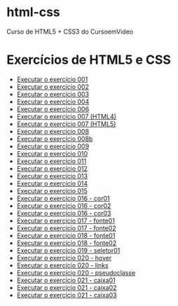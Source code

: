 # html-css
 Curso de HTML5 + CSS3 do CursoemVideo

<h1>Exercícios de HTML5 e CSS</h1>

<ul>
   <li>
     <a href="https://michellycruz.github.io/html-css/exercicios/ex001/index.html">Executar o exercício 001</a>
   </li>
   <li>
     <a href="https://michellycruz.github.io/html-css/exercicios/ex002/index.html">Executar o exercício 002</a>
   </li>
   <li>
     <a href="https://michellycruz.github.io/html-css/exercicios/ex003/index.html">Executar o exercício 003</a>
   </li>
   <li>
     <a href="https://michellycruz.github.io/html-css/exercicios/ex004/index.html">Executar o exercício 004</a>
   </li>
   <li>
     <a href="https://michellycruz.github.io/html-css/exercicios/ex006/index.html">Executar o exercício 006</a>
   </li>
   <li>
     <a href="https://michellycruz.github.io/html-css/exercicios/ex007/html4.html">Executar o exercício 007 (HTML4)</a>
   </li>
   <li>
     <a href="https://michellycruz.github.io/html-css/exercicios/ex007/html5.html">Executar o exercício 007 (HTML5)</a>
   </li>
   <li>
      <a href="https://michellycruz.github.io/html-css/exercicios/ex008/index.html">Executar o exercício 008</a>
   </li>
   <li>
      <a href="https://michellycruz.github.io/html-css/exercicios/ex008b/index.html">Executar o exercício 008b</a>
   </li>
   <li>
      <a href="https://michellycruz.github.io/html-css/exercicios/ex009/index.html">Executar o exercício 009</a>
   </li>
   <li>
      <a href="https://michellycruz.github.io/html-css/exercicios/ex010/index.html">Executar o exercício 010</a>
   </li>
   <li>
      <a href="https://michellycruz.github.io/html-css/exercicios/ex011/index.html">Executar o exercício 011</a>
   </li>
   <li>
      <a href="https://michellycruz.github.io/html-css/exercicios/ex012/index.html">Executar o exercício 012</a>
   </li>
   <li>
      <a href="https://michellycruz.github.io/html-css/exercicios/ex013/index.html">Executar o exercício 013</a>
   </li>
   <li>
      <a href="https://michellycruz.github.io/html-css/exercicios/ex014/index.html">Executar o exercício 014</a>
   </li>
   <li>
      <a href="https://michellycruz.github.io/html-css/exercicios/ex015/index.html">Executar o exercício 015</a>
   </li>
   <li>
      <a href="https://michellycruz.github.io/html-css/exercicios/ex016/cor01.html">Executar o exercício 016 - cor01</a>
   </li>
   <li>
      <a href="https://michellycruz.github.io/html-css/exercicios/ex016/cor02.html">Executar o exercício 016 - cor02</a>
   </li>
   <li>
      <a href="https://michellycruz.github.io/html-css/exercicios/ex016/cor03.html">Executar o exercício 016 - cor03</a>
   </li>
   <li>
      <a href="https://michellycruz.github.io/html-css/exercicios/ex017/fonte01.html">Executar o exercício 017 - fonte01</a>
   </li>
   <li>
      <a href="https://michellycruz.github.io/html-css/exercicios/ex017/fonte02.html">Executar o exercício 017 - fonte02</a>
   </li>
   <li>
      <a href="https://michellycruz.github.io/html-css/exercicios/ex018/fonte01.html">Executar o exercício 018 - fonte01</a>
   </li>
   <li>
      <a href="https://michellycruz.github.io/html-css/exercicios/ex018/fonte02.html">Executar o exercício 018 - fonte02</a>
   </li>
   <li>
      <a href="https://michellycruz.github.io/html-css/exercicios/ex019/seletor01.html">Executar o exercício 019 - seletor01</a>
   </li>
   <li>
      <a href="https://michellycruz.github.io/html-css/exercicios/ex020/hover.html">Executar o exercício 020 - hover</a>
   </li>
   <li>
      <a href="https://michellycruz.github.io/html-css/exercicios/ex020/links.html">Executar o exercício 020 - links</a>
   </li>
   <li>
      <a href="https://michellycruz.github.io/html-css/exercicios/ex020/pseudoclasse.html">Executar o exercício 020 - pseudoclasse</a>
   </li>
   <li>
      <a href="https://michellycruz.github.io/html-css/exercicios/ex021/caixa01.html">Executar o exercício 021 - caixa01</a>
   </li> 
   <li>
      <a href="https://michellycruz.github.io/html-css/exercicios/ex021/caixa02.html">Executar o exercício 021 - caixa02</a>
   </li>
   <li>
      <a href="https://michellycruz.github.io/html-css/exercicios/ex021/caixa03.html">Executar o exercício 021 - caixa03</a>
   </li> 
</ul>






